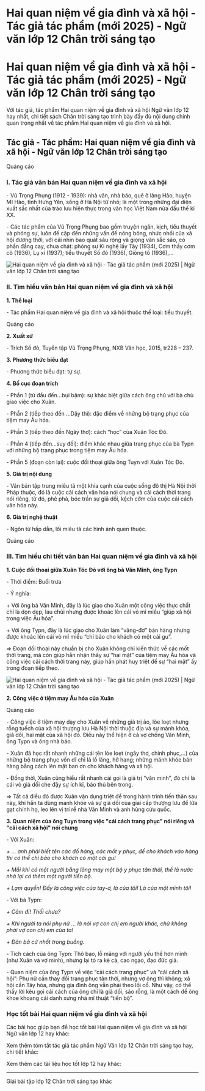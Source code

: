 # Hai quan niệm về gia đình và xã hội - Tác giả tác phẩm (mới 2025) - Ngữ văn lớp 12 Chân trời sáng tạo

# Hai quan niệm về gia đình và xã hội - Tác giả tác phẩm (mới 2025) - Ngữ văn lớp 12 Chân trời sáng tạo

Với tác giả, tác phẩm Hai quan niệm về gia đình và xã hội Ngữ văn lớp 12 hay nhất, chi tiết sách Chân trời sáng tạo trình bày đầy đủ nội dung chính quan trọng nhất về tác phẩm Hai quan niệm về gia đình và xã hội.

## Tác giả - Tác phẩm: Hai quan niệm về gia đình và xã hội - Ngữ văn lớp 12 Chân trời sáng tạo

Quảng cáo

### **I. Tác giả văn bản Hai quan niệm về gia đình và xã hội**

\- Vũ Trọng Phụng (1912 - 1939): nhà văn, nhà báo, quê ở làng Hảo, huyện Mĩ Hào, tỉnh Hưng Yên, sống ở Hà Nội từ nhỏ; là một trong những đại diện xuất sắc nhất của trào lưu hiện thực trong văn học Việt Nam nửa đẩu thế kỉ XX. 

\- Các tác phẩm của Vũ Trọng Phụng bao gồm truyện ngắn, kịch, tiểu thuyết và phóng sự, luôn đề cập đến những vấn để nóng bỏng, nhức nhối của xã hội đương thời, với cái nhìn bao quát sâu rộng và giọng văn sắc sảo, có phẩn đắng cay, chua chát: phóng sự Kỉ nghệ lấy Tây (1934), Cơm thầy cơm cô (1936), Lụ xi (1937); tiểu thuyết Số đỏ (1936), Giông tố (1936),...

![Hai quan niệm về gia đình và xã hội - Tác giả tác phẩm \(mới 2025\) | Ngữ văn lớp 12 Chân trời sáng tạo](https://vietjack.com/soan-van-lop-12-ct/images/tac-gia-tac-pham-hai-quan-niem-ve-gia-dinh-va-xa-hoi-236208.PNG)

### **II. Tìm hiểu văn bản Hai quan niệm về gia đình và xã hội**

**1\. Thể loại**

\- Tác phẩm Hai quan niệm về gia đình và xã hội thuộc thể loại: tiểu thuyết.

Quảng cáo

**2\. Xuất xứ**

\- Trích Số đỏ, Tuyển tập Vũ Trọng Phụng, NXB Văn học, 2015, tr228 – 237.

**3\. Phương thức biểu đạt**

\- Phương thức biểu đạt: tự sự.

**4\. Bố cục đoạn trích**

\- Phần 1 (từ đầu đến…bụi bậm): sự khác biệt giữa cách ông chủ với bà chủ giao việc cho Xuân.

\- Phần 2 (tiếp theo đến …Dậy thì): đặc điểm về những bộ trạng phục của tiệm may Âu hóa.

\- Phần 3 (tiếp theo đến Ngây thơ): cách “học” của Xuân Tóc Đỏ.

\- Phần 4 (tiếp đến…suy đồi): điểm khác nhau giữa trang phục của bà Typn với những bộ trang phục trong tiệm may Âu hóa.

\- Phần 5 (đoạn còn lại): cuộc đối thoại giữa ông Tuyn với Xuân Tóc Đỏ. 

**5\. Giá trị nội dung**

\- Văn bản tập trung miêu tả một khía cạnh của cuộc sống đô thị Hà Nội thời Pháp thuộc, đó là cuộc cải cách văn hóa nói chung và cải cách thời trang nói riêng, từ đó, phê phá, bóc trần sự giả dối, kệch cỡm của cuộc cải cách văn hóa này.

**6\. Giá trị nghệ thuật**

\- Ngôn từ hấp dẫn, lối miêu tả các hình ảnh quen thuộc.

Quảng cáo

### **III. Tìm hiểu chi tiết văn bản Hai quan niệm về gia đình và xã hội**

**1\. Cuộc đối thoại giữa Xuân Tóc Đỏ với ông bà Văn Minh, ông Typn**

\- Thời điểm: Buổi trưa

\- Ý nghĩa: 

\+ Với ông bà Văn Minh, đây là lúc giao cho Xuân một công việc thực chất chỉ là dọn dẹp, lau chùi nhưng được khoác lên cái vỏ mĩ miều “giúp xã hội trong việc Âu hóa”. 

\+ Với ông Typn, đây là lúc giao cho Xuân làm “văng-đơ” bán hàng nhưng được khoác lên cái vỏ mĩ miều “chỉ bảo cho khách có một cái gu”. 

=> Đoạn đối thoại này chuẩn bị cho Xuân không chỉ kiến thức về các mốt thời trang, mà còn giúp hắn nhận thấy sự “hai mặt” của tiệm may Âu hóa và công việc cải cách thời trang này, giúp hắn phát huy triệt để sự “hai mặt” ấy trong đoạn tiếp theo.

![Hai quan niệm về gia đình và xã hội - Tác giả tác phẩm \(mới 2025\) | Ngữ văn lớp 12 Chân trời sáng tạo](https://vietjack.com/soan-van-lop-12-ct/images/tac-gia-tac-pham-hai-quan-niem-ve-gia-dinh-va-xa-hoi-236209.PNG)

**2\. Công việc ở tiệm may Âu hóa của Xuân**

Quảng cáo

\- Công việc ở tiệm may dạy cho Xuân về những giá trị ảo, lòe loẹt nhưng rỗng tuếch của xã hội thượng lưu Hà Nội thời thuộc địa và sự mánh khóa, giả dối, hai mặt của xã hội đó. Điều này thể hiện ở cả vợ chồng Văn Minh, ông Typn và ông nhà báo.

\- Xuân đã học rất nhanh những cái tên lòe loẹt (ngây thơ, chinh phục,…) của những bộ trang phục vốn dĩ chỉ là lố lăng, hở hang; những mánh khóe bán hàng bằng cách lên mặt ban ơn cho khách hàng và xã hội. 

\- Đồng thời, Xuân cũng hiểu rất nhanh cái gọi là giá trị “văn minh”, đó chỉ là cái vỏ giả dối che đậy sự ích kỉ, bảo thủ bên trong. 

=> Tất cả điều đó được Xuân vận dụng triệt để trong hành trình tiến thân sau này, khi hắn ta dùng manh khóe và sự giả dối của giai cấp thượng lưu để lừa gạt chính họ, leo lên vị trí rể nhà Văn Minh và anh hùng cứu quốc.

**3\. Quan niệm của ông Tuyn trong việc "cải cách trang phục" nói riêng và "cải cách xã hội" nói chung**

\- Với Xuân: 

_\+ … anh phải biết tên các đồ hàng, các mốt y phục, để cho khách vào hàng thì có thể chỉ bảo cho khách có một cái gu!_

_\+ Mỗi khi có một người bằng lòng may một bộ y phục tân thời, thế là nước nhà lại có thêm một người tiến bộ._

_\+ Lạm quyền! Đấy là công việc của tay-ơ, là của tôi! Là của một mình tôi!_

\- Với bà Typn:

_\+ Câm đi! Thối chưa?_

_\+ Khi người ta nói phụ nữ … là nói vợ con chị em người khác, chứ không phải vợ con chị em của ta!_

_\+ Đàn bà cứ nhốt trong buồng._

\- Tích cách của ông Typn: Thô bạo, lỗ mãng với người yếu thế hơn mình (như Xuân và vợ mình), nhưng lại tỏ ra kẻ cả, cao ngạo, đạo đức giả.

\- Quan niệm của ông Typn về việc “cải cách trang phục” và “cải cách xã hội”: Phụ nữ cần thay đổi trang phục tân thời, nhưng vợ ông thì không; xã hội cần Tây hóa, nhưng gia đình ông vẫn phải theo lối cổ. Như vậy, có thể thấy lời kêu gọi cải cách của ông chỉ là giả dối, sáo rỗng, là một cách để ông khoe khoang cái danh xưng nhà mĩ thuật “tiến bộ”.

### **Học tốt bài Hai quan niệm về gia đình và xã hội**

Các bài học giúp bạn để học tốt bài Hai quan niệm về gia đình và xã hội Ngữ văn lớp 12 hay khác:

Xem thêm tóm tắt tác giả tác phẩm Ngữ Văn lớp 12 Chân trời sáng tạo hay, chi tiết khác:

Xem thêm các tài liệu học tốt lớp 12 hay khác:

* * *

Giải bài tập lớp 12 Chân trời sáng tạo khác
